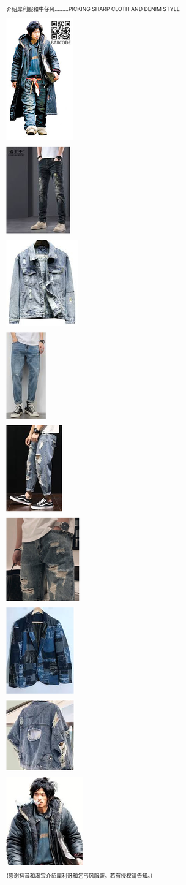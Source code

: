 介绍犀利服和牛仔风.........PICKING SHARP CLOTH AND DENIM STYLE


![介绍犀利服和牛仔风](https://github.com/ywangnccu/ywang/blob/main/images/SharpStyle/SharpStyle.jpg)


![介绍犀利服和牛仔风](https://github.com/ywangnccu/ywang/blob/main/images/SharpStyle/DENIM6.jpg)



![介绍犀利服和牛仔风](https://github.com/ywangnccu/ywang/blob/main/images/SharpStyle/DENIM1.jpg)



![介绍犀利服和牛仔风](https://github.com/ywangnccu/ywang/blob/main/images/SharpStyle/DENIM5.jpg)



![介绍犀利服和牛仔风](https://github.com/ywangnccu/ywang/blob/main/images/SharpStyle/DENIM16.jpg)



![介绍犀利服和牛仔风](https://github.com/ywangnccu/ywang/blob/main/images/SharpStyle/DENIM9.jpg)



![介绍犀利服和牛仔风](https://github.com/ywangnccu/ywang/blob/main/images/SharpStyle/DENIM.jpg)



![介绍犀利服和牛仔风](https://github.com/ywangnccu/ywang/blob/main/images/SharpStyle/DENIM3.jpg)



![介绍犀利服和牛仔风](https://github.com/ywangnccu/ywang/blob/main/images/SharpStyle/SharpStyle1.jpg)


(感谢抖音和淘宝介绍犀利哥和乞丐风服装。若有侵权请告知。）
